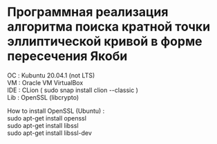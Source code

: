  # Программная реализация алгоритма поиска кратной точки эллиптической кривой в форме пересечения Якоби
ОС : Kubuntu 20.04.1 (not LTS)\
VM : Oracle VM VirtualBox\
IDE : CLion ( sudo snap install clion --classic )\
Lib : OpenSSL (libcrypto)

How to install OpenSSL (Ubuntu) :\
sudo apt-get install openssl\
sudo apt-get install libssl\
sudo apt-get install libssl-dev
